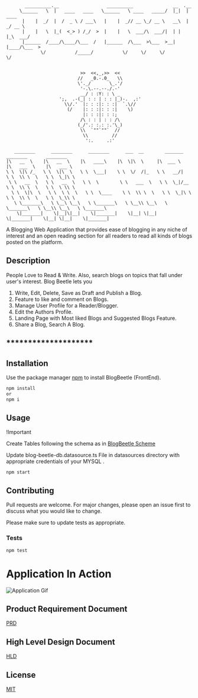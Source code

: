 ```
       __________.__                  __________               __  .__
     \______   \  |   ____   ____   \______   \ ____   _____/  |_|  |   ____
      |    |  _/  |  /  _ \ / ___\   |    |  _// __ \_/ __ \   __\  | _/ __ \
      |    |   \  |_(  <_> ) /_/  >  |    |   \  ___/\  ___/|  | |  |_\  ___/
      |______  /____/\____/\___  /   |______  /\___  >\___  >__| |____/\___  >
             \/           /_____/           \/     \/     \/               \/


                            >>  <<,_,>>  <<
                           //   _0.-.0_   \\
                           \'._/       \_.'/
                            '-.\.--.--./.-'
                            __/ : :Y: : \ _
                    ';,  .-(_| : : | : : |_)-.  ,:'
                      \\/.'  |: : :|: : :|  `.\//
                       (/    |: : :|: : :|    \)
                             |: : :|: : :;
                            /\ : : | : : /\
                           (_/'.: :.: :.'\_)
                            \\  `""`""`  //
                             \\         //
                              ':.     .:'

   ________      ________      ________      ___  __        _______       ________       ________
|\   __  \    |\   __  \    |\   ____\    |\  \|\  \     |\  ___ \     |\   ___  \    |\   ___ \
\ \  \|\ /_   \ \  \|\  \   \ \  \___|    \ \  \/  /|_   \ \   __/|    \ \  \\ \  \   \ \  \_|\ \
 \ \   __  \   \ \   __  \   \ \  \        \ \   ___  \   \ \  \_|/__   \ \  \\ \  \   \ \  \ \\ \
  \ \  \|\  \   \ \  \ \  \   \ \  \____    \ \  \\ \  \   \ \  \_|\ \   \ \  \\ \  \   \ \  \_\\ \
   \ \_______\   \ \__\ \__\   \ \_______\   \ \__\\ \__\   \ \_______\   \ \__\\ \__\   \ \_______\
    \|_______|    \|__|\|__|    \|_______|    \|__| \|__|    \|_______|    \|__| \|__|    \|_______|

```

A Blogging Web Application that provides ease of blogging in any niche of interest and an open reading section for all readers to read all kinds of blogs posted on the platform.

## Description

People Love to Read & Write. Also, search blogs on topics that fall under user's interest. Blog Beetle lets you

1. Write, Edit, Delete, Save as Draft and Publish a Blog.
2. Feature to like and comment on Blogs.
3. Manage User Profile for a Reader/Blogger.
4. Edit the Authors Profile.
5. Landing Page with Most liked Blogs and Suggested Blogs Feature.
6. Share a Blog, Search A Blog.

## **\*\***\*\*\*\***\*\***\*\*\*\***\*\***\*\*\*\***\*\***

## Installation

Use the package manager [npm](https://www.npmjs.com/) to install BlogBeetle (FrontEnd).

```bash
npm install
or
npm i
```

## Usage

!Important

Create Tables following the schema as in [BlogBeetle Scheme](https://blogbeetlebucket.s3.ap-south-1.amazonaws.com/BlogBeetleSchema.htm)

Update blog-beetle-db.datasource.ts File in datasources directory with appropriate credentials of your MYSQL .

```
npm start
```

## Contributing

Pull requests are welcome. For major changes, please open an issue first to discuss what you would like to change.

Please make sure to update tests as appropriate.

### Tests

```
npm test
```

# Application In Action

![Application Gif ](https://blogbeetlebucket.s3.ap-south-1.amazonaws.com/ezgif-4-8d5550f1bf0d.gif 'BlogBeetle')

## Product Requirement Document

[PRD](https://samd.slite.com/api/s/note/ABNbo4JmMEe6qk71GRhzX3/BlogBeetle)

## High Level Design Document

[HLD](<https://blogbeetlebucket.s3.ap-south-1.amazonaws.com/BlogBeetleS+(1).svg>)

## License

[MIT](https://blogbeetlebucket.s3.ap-south-1.amazonaws.com/license.txt)
